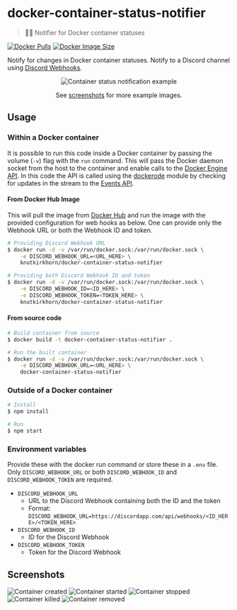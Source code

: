 # docker-container-status-notifier

> 🐳⏰ Notifier for Docker container statuses

[![Docker Pulls](https://img.shields.io/docker/pulls/knutkirkhorn/docker-container-status-notifier)](https://hub.docker.com/r/knutkirkhorn/docker-container-status-notifier) [![Docker Image Size](https://badgen.net/docker/size/knutkirkhorn/docker-container-status-notifier)](https://hub.docker.com/r/knutkirkhorn/docker-container-status-notifier)

Notify for changes in Docker container statuses. Notify to a Discord channel using [Discord Webhooks](https://discordapp.com/developers/docs/resources/webhook).

<div align="center">
	<img src="https://raw.githubusercontent.com/knutkirkhorn/docker-container-status-notifier/main/media/top-image.png" alt="Container status notification example">
	<p>See <a href="https://github.com/knutkirkhorn/docker-container-status-notifier#Screenshots">screenshots</a> for more example images.</p>
</div>

## Usage

### Within a Docker container

It is possible to run this code inside a Docker container by passing the volume (`-v`) flag with the `run` command. This will pass the Docker daemon socket from the host to the container and enable calls to the [Docker Engine API](https://docs.docker.com/engine/api/latest). In this code the API is called using the [dockerode](https://github.com/apocas/dockerode) module by checking for updates in the stream to the [Events API](https://docs.docker.com/engine/api/v1.40/#operation/SystemEvents).

#### From Docker Hub Image

This will pull the image from [Docker Hub](https://hub.docker.com/) and run the image with the provided configuration for web hooks as below. One can provide only the Webhook URL or both the Webhook ID and token.

```sh
# Providing Discord Webhook URL
$ docker run -d -v /var/run/docker.sock:/var/run/docker.sock \
    -e DISCORD_WEBHOOK_URL=<URL_HERE> \
    knutkirkhorn/docker-container-status-notifier

# Providing both Discord Webhook ID and token
$ docker run -d -v /var/run/docker.sock:/var/run/docker.sock \
    -e DISCORD_WEBHOOK_ID=<ID_HERE> \
    -e DISCORD_WEBHOOK_TOKEN=<TOKEN_HERE> \
    knutkirkhorn/docker-container-status-notifier
```

#### From source code

```sh
# Build container from source
$ docker build -t docker-container-status-notifier .

# Run the built container
$ docker run -d -v /var/run/docker.sock:/var/run/docker.sock \
    -e DISCORD_WEBHOOK_URL=<URL_HERE> \
    docker-container-status-notifier
```

### Outside of a Docker container

```sh
# Install
$ npm install

# Run
$ npm start
```

### Environment variables

Provide these with the docker run command or store these in a `.env` file. Only `DISCORD_WEBHOOK_URL` or both `DISCORD_WEBHOOK_ID` and `DISCORD_WEBHOOK_TOKEN` are required.

- `DISCORD_WEBHOOK_URL`
    - URL to the Discord Webhook containing both the ID and the token
    - Format: `DISCORD_WEBHOOK_URL=https://discordapp.com/api/webhooks/<ID_HERE>/<TOKEN_HERE>`
- `DISCORD_WEBHOOK_ID`
    - ID for the Discord Webhook
- `DISCORD_WEBHOOK_TOKEN`
    - Token for the Discord Webhook

## Screenshots

![Container created](https://raw.githubusercontent.com/knutkirkhorn/docker-container-status-notifier/main/media/container-created.png)
![Container started](https://raw.githubusercontent.com/knutkirkhorn/docker-container-status-notifier/main/media/container-started.png)
![Container stopped](https://raw.githubusercontent.com/knutkirkhorn/docker-container-status-notifier/main/media/container-stopped.png)
![Container killed](https://raw.githubusercontent.com/knutkirkhorn/docker-container-status-notifier/main/media/container-killed.png)
![Container removed](https://raw.githubusercontent.com/knutkirkhorn/docker-container-status-notifier/main/media/container-removed.png)
